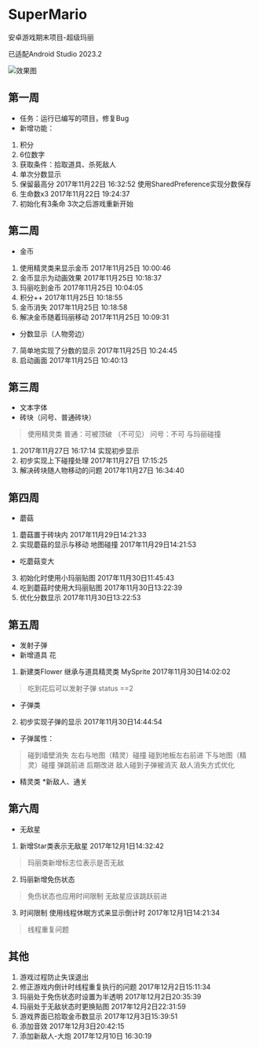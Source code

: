 # SuperMario
安卓游戏期末项目-超级玛丽

已适配Android Studio 2023.2

![效果图](https://github.com/Suramire/SuperMario/blob/master/WechatIMG1.png)

## 第一周
* 任务：运行已编写的项目，修复Bug
*  新增功能：
1. 积分
2. 6位数字
3. 获取条件：拾取道具、杀死敌人
4. 单次分数显示
5. 保留最高分 2017年11月22日 16:32:52 使用SharedPreference实现分数保存
6. 生命数x3 2017年11月22日 19:24:37
7. 初始化有3条命 3次之后游戏重新开始
## 第二周
* 金币
1. 使用精灵类来显示金币 2017年11月25日 10:00:46
2. 金币显示为动画效果 2017年11月25日 10:18:37
3. 玛丽吃到金币 2017年11月25日 10:04:05
4. 积分++ 2017年11月25日 10:18:55
5. 金币消失 2017年11月25日 10:18:58
6. 解决金币随着玛丽移动 2017年11月25日 10:09:31
* 分数显示（人物旁边）
7. 简单地实现了分数的显示 2017年11月25日 10:24:45
8. 启动画面 2017年11月25日 10:40:13
## 第三周
* 文本字体
* 砖块（问号、普通砖块）
> 使用精灵类
> 普通：可被顶破 （不可见）
> 问号：不可
> 与玛丽碰撞
1. 2017年11月27日 16:17:14 实现初步显示
2. 初步实现上下碰撞处理 2017年11月27日 17:15:25
3. 解决砖块随人物移动的问题 2017年11月27日 16:34:40
## 第四周
* 蘑菇
1. 蘑菇置于砖块内 2017年11月29日14:21:33
2. 实现蘑菇的显示与移动 地图碰撞 2017年11月29日14:21:53
* 吃蘑菇变大
3. 初始化时使用小玛丽贴图 2017年11月30日11:45:43
4. 吃到蘑菇时使用大玛丽贴图 2017年11月30日13:22:39
5. 优化分数显示 2017年11月30日13:22:53
## 第五周
* 发射子弹
* 新增道具 花
1. 新建类Flower 继承与道具精灵类 MySprite 2017年11月30日14:02:02
> 吃到花后可以发射子弹
status ==2
* 子弹类
2. 初步实现子弹的显示 2017年11月30日14:44:54
* 子弹属性：
> 碰到墙壁消失 左右与地图（精灵）碰撞
> 碰到地板左右前进 下与地图（精灵）碰撞
> 弹跳前进 后期改进
> 敌人碰到子弹被消灭
> 敌人消失方式优化
* 精灵类
*新敌人、通关
## 第六周
* 无敌星
1. 新增Star类表示无敌星 2017年12月1日14:32:42
> 玛丽类新增标志位表示是否无敌
2. 玛丽新增免伤状态
> 免伤状态也应用时间限制
> 无敌星应该跳跃前进
3. 时间限制 使用线程休眠方式来显示倒计时 2017年12月1日14:21:34
> 线程重复问题
## 其他
1. 游戏过程防止失误退出
2. 修正游戏内倒计时线程重复执行的问题 2017年12月2日15:11:34
3. 玛丽处于免伤状态时设置为半透明 2017年12月2日20:35:39
4. 玛丽处于无敌状态时更换贴图 2017年12月2日22:31:59
5. 游戏界面已拾取金币数显示 2017年12月3日15:39:51
6. 添加音效 2017年12月3日20:42:15
7. 添加新敌人-大炮 2017年12月10日 16:30:19
